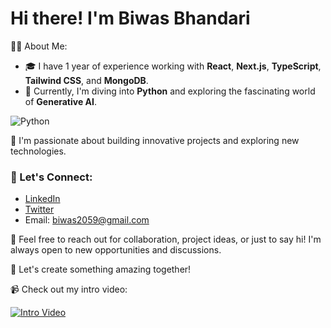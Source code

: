 # Hi there! I'm Biwas Bhandari

👨‍💻 About Me:
- 🎓 I have 1 year of experience working with **React**, **Next.js**, **TypeScript**, **Tailwind CSS**, and **MongoDB**.
- 🌱 Currently, I'm diving into **Python** and exploring the fascinating world of **Generative AI**.

<div>
   <img src = "https://media.giphy.com/media/v1.Y2lkPTc5MGI3NjExeGUyMm80am5wZ2QwdGxodDF6dHRuNTN4bTRqNjJjeG4xdjhqM3lkMiZlcD12MV9pbnRlcm5hbF9naWZfYnlfaWQmY3Q9Zw/hukVNBE2OcLCg/giphy.gif" alt = "Python">

</div>

🚀 I'm passionate about building innovative projects and exploring new technologies.

### 💬 Let's Connect:
- [LinkedIn](https://www.linkedin.com/in/biwas-bhandari/)
- [Twitter](https://twitter.com/x_biwas)
- Email: [biwas2059@gmail.com](mailto:biwas2059@gmail.com)

🌟 Feel free to reach out for collaboration, project ideas, or just to say hi! I'm always open to new opportunities and discussions.

🎨 Let's create something amazing together!

📹 Check out my intro video:


[![Intro Video](https://img.youtube.com/vi/jdTZ3lz4ofo/0.jpg)](https://youtu.be/jdTZ3lz4ofo?si=2Ncw9cX2_qbcODCD)

